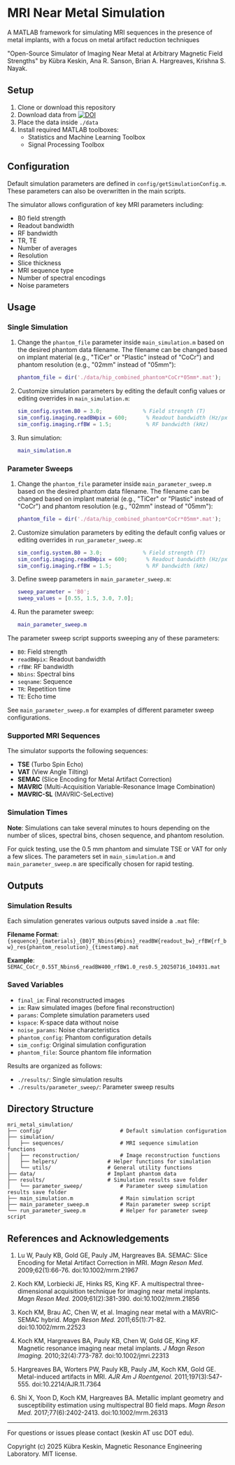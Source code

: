 # MRI Near Metal Simulation
A MATLAB framework for simulating MRI sequences in the presence of metal implants, with a focus on metal artifact reduction techniques

"Open-Source Simulator of Imaging Near Metal at Arbitrary Magnetic Field Strengths" by Kübra Keskin, Ana R. Sanson, Brian A. Hargreaves, Krishna S. Nayak.

## Setup

1. Clone or download this repository
2. Download data from [![DOI](https://zenodo.org/badge/DOI/10.5281/zenodo.16003439.svg)](https://doi.org/10.5281/zenodo.16003439)
3. Place the data inside `./data`
4. Install required MATLAB toolboxes:
	- Statistics and Machine Learning Toolbox
	- Signal Processing Toolbox

## Configuration

Default simulation parameters are defined in `config/getSimulationConfig.m`. These parameters can also be overwritten in the main scripts.

The simulator allows configuration of key MRI parameters including:
- B0 field strength
- Readout bandwidth
- RF bandwidth
- TR, TE
- Number of averages
- Resolution
- Slice thickness
- MRI sequence type
- Number of spectral encodings
- Noise parameters

## Usage

### Single Simulation

1. Change the `phantom_file` parameter inside `main_simulation.m` based on the desired phantom data filename. The filename can be changed based on implant material (e.g., "TiCer" or "Plastic" instead of "CoCr") and phantom resolution (e.g., "02mm" instead of "05mm"):

	```matlab
	phantom_file = dir('./data/hip_combined_phantom*CoCr*05mm*.mat');
	```

2. Customize simulation parameters by editing the default config values or editing overrides in `main_simulation.m`:
   ```matlab
   sim_config.system.B0 = 3.0;             % Field strength (T)
   sim_config.imaging.readBWpix = 600;		% Readout bandwidth (Hz/px)
   sim_config.imaging.rfBW = 1.5;			% RF bandwidth (kHz)
   ```

3. Run simulation:
   ```matlab
   main_simulation.m
   ```

### Parameter Sweeps

1. Change the `phantom_file` parameter inside `main_parameter_sweep.m` based on the desired phantom data filename. The filename can be changed based on implant material (e.g., "TiCer" or "Plastic" instead of "CoCr") and phantom resolution (e.g., "02mm" instead of "05mm"):

	```matlab
	phantom_file = dir('./data/hip_combined_phantom*CoCr*05mm*.mat');
	```
	
2. Customize simulation parameters by editing the default config values or editing overrides in `run_parameter_sweep.m`:
   ```matlab
   sim_config.system.B0 = 3.0;             % Field strength (T)
   sim_config.imaging.readBWpix = 600;		% Readout bandwidth (Hz/px)
   sim_config.imaging.rfBW = 1.5;			% RF bandwidth (kHz)
   ```

3. Define sweep parameters in `main_parameter_sweep.m`:
   ```matlab
   sweep_parameter = 'B0';
   sweep_values = [0.55, 1.5, 3.0, 7.0];
   ```

4. Run the parameter sweep:
   ```matlab
   main_parameter_sweep.m
   ```

The parameter sweep script supports sweeping any of these parameters:
- `B0`: Field strength
- `readBWpix`: Readout bandwidth
- `rfBW`: RF bandwidth
- `Nbins`: Spectral bins
- `seqname`: Sequence
- `TR`: Repetition time
- `TE`: Echo time

See `main_parameter_sweep.m` for examples of different parameter sweep configurations.

### Supported MRI Sequences
The simulator supports the following sequences:
- **TSE** (Turbo Spin Echo)
- **VAT** (View Angle Tilting)
- **SEMAC** (Slice Encoding for Metal Artifact Correction)
- **MAVRIC** (Multi-Acquisition Variable-Resonance Image Combination) 
- **MAVRIC-SL** (MAVRIC-SeLective)

### Simulation Times
**Note**: Simulations can take several minutes to hours depending on the number of slices, spectral bins, chosen sequence, and phantom resolution. 

For quick testing, use the 0.5 mm phantom and simulate TSE or VAT for only a few slices. The parameters set in `main_simulation.m` and `main_parameter_sweep.m` are specifically chosen for rapid testing.

## Outputs

### Simulation Results
Each simulation generates various outputs saved inside a `.mat` file:

**Filename Format**: `{sequence}_{materials}_{B0}T_Nbins{#bins}_readBW{readout_bw}_rfBW{rf_bw}_res{phantom_resolution}_{timestamp}.mat`

**Example**: `SEMAC_CoCr_0.55T_Nbins6_readBW400_rfBW1.0_res0.5_20250716_104931.mat`

### Saved Variables
- `final_im`: Final reconstructed images
- `im`: Raw simulated images (before final reconstruction)
- `params`: Complete simulation parameters used
- `kspace`: K-space data without noise
- `noise_params`: Noise characteristics
- `phantom_config`: Phantom configuration details
- `sim_config`: Original simulation configuration
- `phantom_file`: Source phantom file information

Results are organized as follows:
- `./results/`: Single simulation results
- `./results/parameter_sweep/`: Parameter sweep results


## Directory Structure

```
mri_metal_simulation/
├── config/                      	# Default simulation configuration
├── simulation/
│   ├── sequences/               	# MRI sequence simulation functions
│   ├── reconstruction/          	# Image reconstruction functions
│   ├── helpers/          		# Helper functions for simulation
│   └── utils/          		# General utility functions
├── data/              			# Implant phantom data
├── results/              		# Simulation results save folder
│   └── parameter_sweep/          	# Parameter sweep simulation results save folder
├── main_simulation.m            	# Main simulation script
├── main_parameter_sweep.m       	# Main parameter sweep script
└── run_parameter_sweep.m       	# Helper for parameter sweep script
```

## References and Acknowledgements

1. Lu W, Pauly KB, Gold GE, Pauly JM, Hargreaves BA. SEMAC: Slice Encoding for Metal Artifact Correction in MRI. *Magn Reson Med.* 2009;62(1):66-76. doi:10.1002/mrm.21967

2. Koch KM, Lorbiecki JE, Hinks RS, King KF. A multispectral three-dimensional acquisition technique for imaging near metal implants. *Magn Reson Med.* 2009;61(2):381-390. doi:10.1002/mrm.21856

3. Koch KM, Brau AC, Chen W, et al. Imaging near metal with a MAVRIC-SEMAC hybrid. *Magn Reson Med.* 2011;65(1):71-82. doi:10.1002/mrm.22523

4. Koch KM, Hargreaves BA, Pauly KB, Chen W, Gold GE, King KF. Magnetic resonance imaging near metal implants. *J Magn Reson Imaging.* 2010;32(4):773-787. doi:10.1002/jmri.22313

5. Hargreaves BA, Worters PW, Pauly KB, Pauly JM, Koch KM, Gold GE. Metal-induced artifacts in MRI. *AJR Am J Roentgenol.* 2011;197(3):547-555. doi:10.2214/AJR.11.7364

6. Shi X, Yoon D, Koch KM, Hargreaves BA. Metallic implant geometry and susceptibility estimation using multispectral B0 field maps. *Magn Reson Med.* 2017;77(6):2402-2413. doi:10.1002/mrm.26313

---

For questions or issues please contact (keskin AT usc DOT edu).


Copyright (c) 2025 Kübra Keskin, Magnetic Resonance Engineering Laboratory. MIT license.
